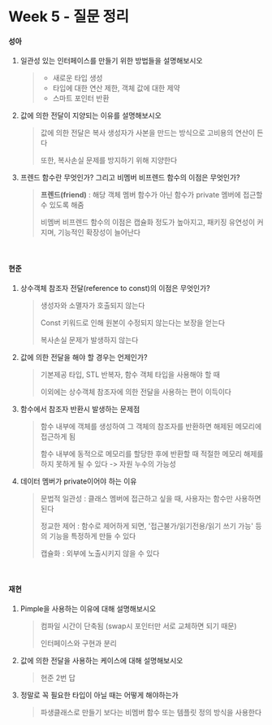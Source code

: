 # Week 5 - 질문 정리

#### 성아

1. 일관성 있는 인터페이스를 만들기 위한 방법들을 설명해보시오

   > - 새로운 타입 생성
   >- 타입에 대한 연산 제한, 객체 값에 대한 제약
   > - 스마트 포인터 반환
   
2. 값에 의한 전달이 지양되는 이유를 설명해보시오

   > 값에 의한 전달은 복사 생성자가 사본을 만드는 방식으로 고비용의 연산이 든다
   > 
   > 또한, 복사손실 문제를 방지하기 위해 지양한다
   
3. 프렌드 함수란 무엇인가? 그리고 비멤버 비프렌드 함수의 이점은 무엇인가?

   > **프렌드(friend)** : 해당 객체 멤버 함수가 아닌 함수가 private 멤버에 접근할 수 있도록 해줌
   >
   > 비멤버 비프렌드 함수의 이점은 캡슐화 정도가 높아지고, 패키징 유연성이 커지며, 기능적인 확장성이 늘어난다

<br>

#### 현준

1. 상수객체 참조자 전달(reference to const)의 이점은 무엇인가?

   > 생성자와 소멸자가 호출되지 않는다
   >
   > Const 키워드로 인해 원본이 수정되지 않는다는 보장을 얻는다
   >
   > 복사손실 문제가 발생하지 않는다

2. 값에 의한 전달을 해야 할 경우는 언제인가?

   > 기본제공 타입, STL 반복자, 함수 객체 타입을 사용해야 할 때
   >
   > 이외에는 상수객체 참조자에 의한 전달을 사용하는 편이 이득이다

3. 함수에서 참조자 반환시 발생하는 문제점

   > 함수 내부에 객체를 생성하여 그 객체의 참조자를 반환하면 해제된 메모리에 접근하게 됨
   >
   > 함수 내부에 동적으로 메모리를 할당한 후에 반환할 때 적절한 메모리 해제를 하지 못하게 될 수 있다 -> 자원 누수의 가능성

4. 데이터 멤버가 private이어야 하는 이유

   > 문법적 일관성 : 클래스 멤버에 접근하고 싶을 때, 사용자는 함수만 사용하면 된다
   >
   > 정교한 제어 : 함수로 제어하게 되면, '접근불가/읽기전용/읽기 쓰기 가능' 등의 기능을 특정하게 만들 수 있다
   >
   > 캡슐화 : 외부에 노출시키지 않을 수 있다

<br>

#### 재현

1. Pimple을 사용하는 이유에 대해 설명해보시오

   > 컴파일 시간이 단축됨 (swap시 포인터만 서로 교체하면 되기 때문)
   >
   > 인터페이스와 구현과 분리

2. 값에 의한 전달을 사용하는 케이스에 대해 설명해보시오

   > 현준 2번 답

3. 정말로 꼭 필요한 타입이 아닐 때는 어떻게 해야하는가

   > 파생클래스로 만들기 보다는 비멤버 함수 또는 템플릿 정의 방식을 사용한다
